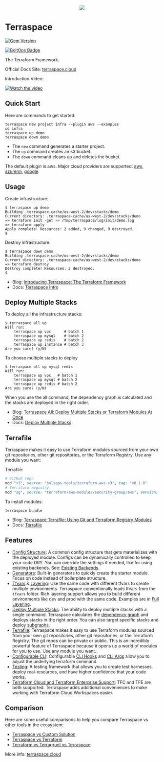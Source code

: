 <div align="center">
  <a href="https://terraspace.cloud"><img src="https://img.boltops.com/boltops/logos/terraspace-dark-v2.png" /></a>
</div>

# Terraspace

[![Gem Version](https://badge.fury.io/rb/terraspace.png)](http://badge.fury.io/rb/terraspace)

[![BoltOps Badge](https://img.boltops.com/boltops/badges/boltops-badge.png)](https://www.boltops.com)

The Terraform Framework.

Official Docs Site: [terraspace.cloud](https://terraspace.cloud)

Introduction Video:

[![Watch the video](https://img.boltops.com/boltops/tools/terraspace/terraspace-youtube.png)](https://www.youtube.com/watch?v=O87t5q22YNc)

## Quick Start

Here are commands to get started:

    terraspace new project infra --plugin aws --examples
    cd infra
    terraspace up demo
    terraspace down demo

* The `new` command generates a starter project.
* The `up` command creates an s3 bucket.
* The `down` command cleans up and deletes the bucket.

The default plugin is aws. Major cloud providers are supported: [aws](https://terraspace.cloud/docs/learn/aws/), [azurerm](https://terraspace.cloud/docs/learn/azure/), [google](https://terraspace.cloud/docs/learn/gcp/).

## Usage

Create infrastructure:

    $ terraspace up demo
    Building .terraspace-cache/us-west-2/dev/stacks/demo
    Current directory: .terraspace-cache/us-west-2/dev/stacks/demo
    => terraform init -get >> /tmp/terraspace/log/init/demo.log
    => terraform apply
    Apply complete! Resources: 2 added, 0 changed, 0 destroyed.
    $

Destroy infrastructure:

    $ terraspace down demo
    Building .terraspace-cache/us-west-2/dev/stacks/demo
    Current directory: .terraspace-cache/us-west-2/dev/stacks/demo
    => terraform destroy
    Destroy complete! Resources: 2 destroyed.
    $

* Blog: [Introducing Terraspace: The Terraform Framework](https://blog.boltops.com/2020/08/22/introducing-terraspace-the-terraform-framework)
* Docs: [Terraspace Intro](https://terraspace.cloud/docs/intro/)

## Deploy Multiple Stacks

To deploy all the infrastructure stacks:

    $ terraspace all up
    Will run:
        terraspace up vpc      # batch 1
        terraspace up mysql    # batch 2
        terraspace up redis    # batch 2
        terraspace up instance # batch 3
    Are you sure? (y/N)

To choose multiple stacks to deploy

    $ terraspace all up mysql redis
    Will run:
        terraspace up vpc   # batch 1
        terraspace up mysql # batch 2
        terraspace up redis # batch 2
    Are you sure? (y/N)

When you use the all command, the dependency graph is calculated and the stacks are deployed in the right order.

* Blog: [Terraspace All: Deploy Multiple Stacks or Terraform Modules At Once](https://blog.boltops.com/2020/09/19/terraspace-all-deploy-multiple-stacks-at-once)
* Docs: [Deploy Multiple Stacks](https://terraspace.cloud/docs/intro/deploy-all/).

## Terrafile

Terraspace makes it easy to use Terraform modules sourced from your own git repositories, other git repositories, or the Terraform Registry. Use any module you want:

Terrafile:

```ruby
# GitHub repo
mod "s3", source: "boltops-tools/terraform-aws-s3", tag: "v0.1.0"
# Terraform registry
mod "sg", source: "terraform-aws-modules/security-group/aws", version: "3.10.0"
```

To install modules:

    terraspace bundle

* Blog: [Terraspace Terrafile: Using Git and Terraform Registry Modules](https://blog.boltops.com/2020/10/18/terraspace-terrafile-using-git-repos-and-terraform-registry-modules)
* Docs: [Terrafile](https://terraspace.cloud/docs/terrafile/)

## Features

* [Config Structure](https://terraspace.cloud/docs/config/): A common config structure that gets materializes with the deployed module. Configs can be dynamically controlled to keep your code DRY. You can override the settings if needed, like for using existing backends. See: [Existing Backends](https://terraspace.cloud/docs/state/existing/).
* [Generators](https://terraspace.cloud/docs/generators/): Built-in generators to quickly create the starter module. Focus on code instead of boilerplate structure.
* [Tfvars](https://terraspace.cloud/docs/tfvars/) & [Layering](https://terraspace.cloud/docs/tfvars/layering/): Use the same code with different tfvars to create multiple environments. Terraspace conventionally loads tfvars from the `tfvars` folder. Rich layering support allows you to build different environments like dev and prod with the same code.  Examples are in [Full Layering](https://terraspace.cloud/docs/tfvars/full-layering/).
* [Deploy Multiple Stacks](https://terraspace.cloud/docs/intro/deploy-all/): The ability to deploy multiple stacks with a single command. Terraspace calculates the [dependency graph](https://terraspace.cloud/docs/dependencies/) and deploys stacks in the right order. You can also target specific stacks and deploy [subgraphs](https://terraspace.cloud/docs/dependencies/subgraphs/).
* [Terrafile](https://terraspace.cloud/docs/terrafile/}): Terraspace makes it easy to use Terraform modules sourced from your own git repositories, other git repositories, or the Terraform Registry. The git repos can be private or public. This is an incredibly powerful feature of Terraspace because it opens up a world of modules for you to use.  Use any module you want.
* [Configurable CLI](https://terraspace.cloud/docs/cli/): Configurable [CLI Hooks](https://terraspace.cloud/docs/cli/hooks/) and [CLI Args](https://terraspace.cloud/docs/cli/args/) allow you to adjust the underlying terraform command.
* [Testing](https://terraspace.cloud/docs/testing/): A testing framework that allows you to create test harnesses, deploy real-resources, and have higher confidence that your code works.
* [Terraform Cloud and Terraform Enterprise Support](https://terraspace.cloud/docs/cloud/): TFC and TFE are both supported. Terraspace adds additional conveniences to make working with Terraform Cloud Workspaces easier.

## Comparison

Here are some useful comparisons to help you compare Terraspace vs other tools in the ecosystem:

* [Terraspace vs Custom Solution](https://terraspace.cloud/docs/vs/custom/)
* [Terraspace vs Terraform](https://terraspace.cloud/docs/vs/terraform/)
* [Terraform vs Terragrunt vs Terraspace](https://blog.boltops.com/2020/09/28/terraform-vs-terragrunt-vs-terraspace)

More info: [terraspace.cloud](https://terraspace.cloud)

